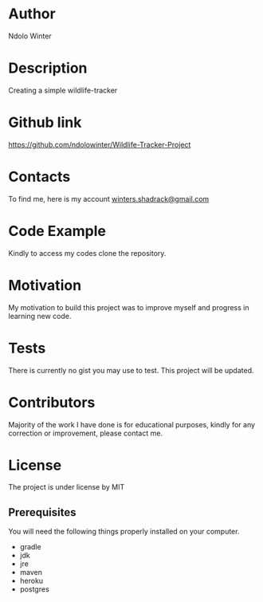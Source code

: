 # Author
Ndolo Winter

# Description
Creating a simple wildlife-tracker

# Github link
https://github.com/ndolowinter/Wildlife-Tracker-Project

# Contacts
To find me, here is my account winters.shadrack@gmail.com

# Code Example
Kindly to access my codes clone the repository.

# Motivation
My motivation to build this project was to improve myself and progress in learning new code.

# Tests
There is currently no gist you may use to test. This project will be updated.

# Contributors
Majority of the work I have done is for educational purposes, kindly for any correction or improvement, please contact me.

# License
The project is under license by MIT

## Prerequisites

You will need the following things properly installed on your computer.

* gradle
* jdk
* jre
* maven
* heroku
* postgres
